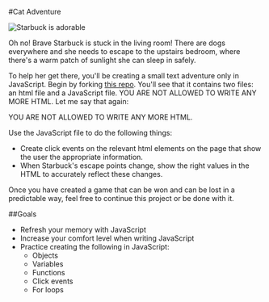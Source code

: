 #Cat Adventure

![Starbuck is adorable](../starbuck.png)

Oh no! Brave Starbuck is stuck in the living room! There are dogs
everywhere and she needs to escape to the upstairs bedroom, where
there's a warm patch of sunlight she can sleep in safely.

To help her get there, you'll be creating a small text adventure
only in JavaScript. Begin by forking [this repo](https://github.com/shanghaiellen/cat-adventure).
You'll see that it contains two files: an html file and a JavaScript
file. YOU ARE NOT ALLOWED TO WRITE ANY MORE HTML. Let me say that again:

YOU ARE NOT ALLOWED TO WRITE ANY MORE HTML.

Use the JavaScript file to do the following things:

- Create click events on the relevant html elements on the page that
show the user the appropriate information.
- When Starbuck's escape points change, show the right values in the
HTML to accurately reflect these changes.

Once you have created a game that can be won and can be lost in a predictable
way, feel free to continue this project or be done with it.

##Goals
- Refresh your memory with JavaScript
- Increase your comfort level when writing JavaScript
- Practice creating the following in JavaScript:
    - Objects
    - Variables
    - Functions
    - Click events
    - For loops

